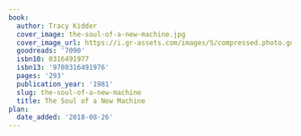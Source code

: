 ```yaml
---
book:
  author: Tracy Kidder
  cover_image: the-soul-of-a-new-machine.jpg
  cover_image_url: https://i.gr-assets.com/images/S/compressed.photo.goodreads.com/books/1441207522l/7090.jpg
  goodreads: '7090'
  isbn10: 0316491977
  isbn13: '9780316491976'
  pages: '293'
  publication_year: '1981'
  slug: the-soul-of-a-new-machine
  title: The Soul of a New Machine
plan:
  date_added: '2018-08-26'
---
```

